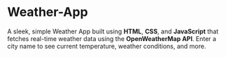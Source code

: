 # Weather-App

A sleek, simple Weather App built using **HTML**, **CSS**, and **JavaScript** that fetches real-time weather data using the **OpenWeatherMap API**. Enter a city name to see current temperature, weather conditions, and more.
